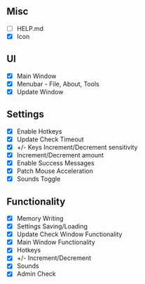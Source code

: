 ## Misc
* [ ] HELP.md
* [x] Icon

## UI
* [x] Main Window
* [x] Menubar - File, About, Tools
* [x] Update Window

## Settings
* [x] Enable Hotkeys
* [x] Update Check Timeout
* [x] +/- Keys Increment/Decrement sensitivity
* [x] Increment/Decrement amount
* [x] Enable Success Messages
* [x] Patch Mouse Acceleration
* [x] Sounds Toggle

## Functionality
* [x] Memory Writing
* [x] Settings Saving/Loading
* [x] Update Check Window Functionality
* [x] Main Window Functionality
* [x] Hotkeys
* [x] +/- Increment/Decrement
* [x] Sounds  
* [x] Admin Check